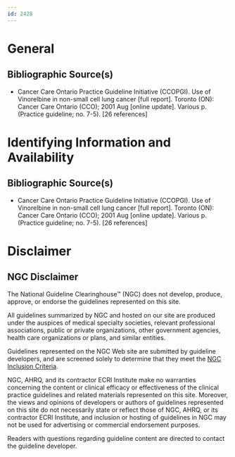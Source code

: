 ```yaml
---
id: 2428
---
```


# General

## Bibliographic Source(s)

- Cancer Care Ontario Practice Guideline Initiative (CCOPGI). Use of Vinorelbine in non-small cell lung cancer [full report]. Toronto (ON): Cancer Care Ontario (CCO); 2001 Aug [online update]. Various p. (Practice guideline; no. 7-5). [26 references]

# Identifying Information and Availability

## Bibliographic Source(s)

- Cancer Care Ontario Practice Guideline Initiative (CCOPGI). Use of Vinorelbine in non-small cell lung cancer [full report]. Toronto (ON): Cancer Care Ontario (CCO); 2001 Aug [online update]. Various p. (Practice guideline; no. 7-5). [26 references]

# Disclaimer

## NGC Disclaimer

The National Guideline Clearinghouse™ (NGC) does not develop, produce, approve, or endorse the guidelines represented on this site.

All guidelines summarized by NGC and hosted on our site are produced under the auspices of medical specialty societies, relevant professional associations, public or private organizations, other government agencies, health care organizations or plans, and similar entities.

Guidelines represented on the NGC Web site are submitted by guideline developers, and are screened solely to determine that they meet the [NGC Inclusion Criteria](/help-and-about/summaries/inclusion-criteria).

NGC, AHRQ, and its contractor ECRI Institute make no warranties concerning the content or clinical efficacy or effectiveness of the clinical practice guidelines and related materials represented on this site. Moreover, the views and opinions of developers or authors of guidelines represented on this site do not necessarily state or reflect those of NGC, AHRQ, or its contractor ECRI Institute, and inclusion or hosting of guidelines in NGC may not be used for advertising or commercial endorsement purposes.

Readers with questions regarding guideline content are directed to contact the guideline developer.

